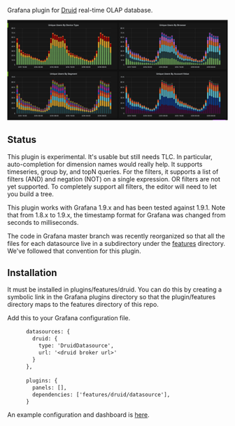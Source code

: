 Grafana plugin for [Druid](http://druid.io/) real-time OLAP database. 

![Screenshot](https://raw.githubusercontent.com/Quantiply/grafana-plugins/screenshot/features/druid/Uniques.png) 

## Status

This plugin is experimental.  It's usable but still needs TLC.  In particular, auto-completion for dimension names would really help. It supports timeseries, group by, and topN queries.  For the filters, it supports a list of filters (AND) and negation (NOT) on a single expression.  OR filters are not yet supported.  To completely support all filters, the editor will need to let you build a tree.

This plugin works with Grafana 1.9.x and has been tested against 1.9.1.  Note that from 1.8.x to 1.9.x, the timestamp format for Grafana was changed from seconds to milliseconds.

The code in Grafana master branch was recently reorganized so that all the files for each datasource live in a subdirectory under the [features](https://github.com/grafana/grafana/tree/master/src/app/features) directory.  We've followed that convention for this plugin.

## Installation

It must be installed in plugins/features/druid. You can do this by creating a symbolic link in the Grafana plugins directory so that the plugin/features directory maps to the features directory of this repo.

Add this to your Grafana configuration file.

```
      datasources: {
        druid: {
          type: 'DruidDatasource',
          url: '<druid broker url>'
        }
      },

      plugins: {
        panels: [],
        dependencies: ['features/druid/datasource'],
      }
```

An example configuration and dashboard is [here](https://github.com/Quantiply/grafana-druid-wikipedia/).
